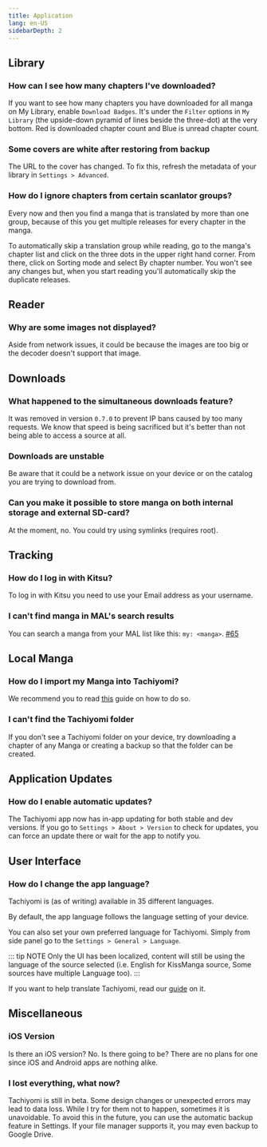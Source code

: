 ```yaml
---
title: Application
lang: en-US
sidebarDepth: 2
---
```


## Library

### How can I see how many chapters I've downloaded?

If you want to see how many chapters you have downloaded for all manga on My Library, enable `Download Badges`. It's under the `Filter` options in `My Library` (the upside-down pyramid of lines beside the three-dot) at the very bottom. Red is downloaded chapter count and Blue is unread chapter count.

### Some covers are white after restoring from backup

The URL to the cover has changed. To fix this, refresh the metadata of your library in `Settings > Advanced`.

### How do I ignore chapters from certain scanlator groups?

Every now and then you find a manga that is translated by more than one group, because of this you get multiple releases for every chapter in the manga.

To automatically skip a translation group while reading, go to the manga's chapter list and click on the three dots in the upper right hand corner. From there, click on Sorting mode and select By chapter number. You won't see any changes but, when you start reading you'll automatically skip the duplicate releases.

## Reader

### Why are some images not displayed?

Aside from network issues, it could be because the images are too big or the decoder doesn't support that image.

## Downloads

### What happened to the simultaneous downloads feature?

It was removed in version `0.7.0` to prevent IP bans caused by too many requests. We know that speed is being sacrificed but it's better than not being able to access a source at all.

### Downloads are unstable

Be aware that it could be a network issue on your device or on the catalog you are trying to download from.

### Can you make it possible to store manga on both internal storage and external SD-card?

At the moment, no. You could try using symlinks (requires root).

## Tracking

### How do I log in with Kitsu?

To log in with Kitsu you need to use your Email address as your username.

### I can't find manga in MAL's search results

You can search a manga from your MAL list like this: `my: <manga>`.
[#65](https://github.com/inorichi/tachiyomi/issues/65)

## Local Manga

### How do I import my Manga into Tachiyomi?

We recommend you to read [this](https://github.com/inorichi/tachiyomi/wiki/Local-manga) guide on how to do so.

### I can't find the Tachiyomi folder

If you don't see a Tachiyomi folder on your device, try downloading a chapter of any Manga or creating a backup so that the folder can be created.

## Application Updates

### How do I enable automatic updates?

The Tachiyomi app now has in-app updating for both stable and dev versions.
If you go to `Settings > About > Version` to check for updates, you can force an update there or wait for the app to notify you.

## User Interface

### How do I change the app language?

Tachiyomi is (as of writing) available in 35 different languages.

By default, the app language follows the language setting of your device.

You can also set your own preferred language for Tachiyomi. Simply from side panel go to the `Settings > General > Language`.

::: tip NOTE
Only the UI has been localized, content will still be using the language of the source selected (i.e. English for KissManga source, Some sources have multiple Language too).
:::

If you want to help translate Tachiyomi, read our [guide](../guides/translation.md) on it.

## Miscellaneous

### iOS Version

Is there an iOS version? No. Is there going to be? There are no plans for
one since iOS and Android apps are nothing alike.

### I lost everything, what now?

Tachiyomi is still in beta. Some design changes or unexpected errors may
lead to data loss. While I try for them not to happen, sometimes it is
unavoidable. To avoid this in the future, you can use the automatic
backup feature in Settings. If your file manager supports it, you may
even backup to Google Drive.
